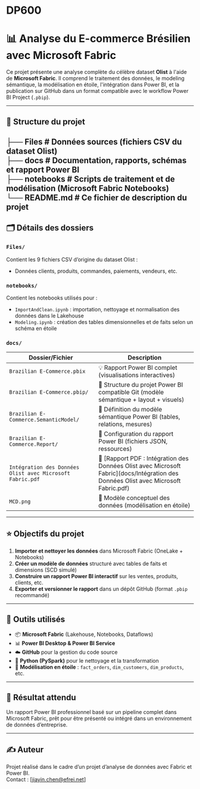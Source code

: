 # DP600
# 📊 Analyse du E-commerce Brésilien avec Microsoft Fabric

Ce projet présente une analyse complète du célèbre dataset **Olist** à l'aide de **Microsoft Fabric**. Il comprend le traitement des données, le modeling sémantique, la modélisation en étoile, l'intégration dans Power BI, et la publication sur GitHub dans un format compatible avec le workflow Power BI Project (`.pbip`).

---

## 📁 Structure du projet
├── Files # Données sources (fichiers CSV du dataset Olist)  
├── docs # Documentation, rapports, schémas et rapport Power BI  
├── notebooks # Scripts de traitement et de modélisation (Microsoft Fabric Notebooks)  
└── README.md # Ce fichier de description du projet
---

## 🗂️ Détails des dossiers

### `Files/`
Contient les 9 fichiers CSV d’origine du dataset Olist :
- Données clients, produits, commandes, paiements, vendeurs, etc.

### `notebooks/`
Contient les notebooks utilisés pour :
- `ImportAndClean.ipynb` : importation, nettoyage et normalisation des données dans le Lakehouse
- `Modeling.ipynb` : création des tables dimensionnelles et de faits selon un schéma en étoile

### `docs/`

| Dossier/Fichier                                 | Description |
|-------------------------------------------------|-------------|
| `Brazilian E-Commerce.pbix`                     | 💡 Rapport Power BI complet (visualisations interactives) |
| `Brazilian E-Commerce.pbip/`                    | 📁 Structure du projet Power BI compatible Git (modèle sémantique + layout + visuels) |
| `Brazilian E-Commerce.SemanticModel/`           | 🔧 Définition du modèle sémantique Power BI (tables, relations, mesures) |
| `Brazilian E-Commerce.Report/`                  | 🎨 Configuration du rapport Power BI (fichiers JSON, ressources) |
| `Intégration des Données Olist avec Microsoft Fabric.pdf` | 📘 [Rapport PDF : Intégration des Données Olist avec Microsoft Fabric](docs/Intégration des Données Olist avec Microsoft Fabric.pdf) |
| `MCD.png`                                       | 🧩 Modèle conceptuel des données (modélisation en étoile) |

---

## ⭐ Objectifs du projet

1. **Importer et nettoyer les données** dans Microsoft Fabric (OneLake + Notebooks)
2. **Créer un modèle de données** structuré avec tables de faits et dimensions (SCD simulé)
3. **Construire un rapport Power BI interactif** sur les ventes, produits, clients, etc.
4. **Exporter et versionner le rapport** dans un dépôt GitHub (format `.pbip` recommandé)

---

## 🚀 Outils utilisés

- 📦 **Microsoft Fabric** (Lakehouse, Notebooks, Dataflows)
- 📊 **Power BI Desktop & Power BI Service**
- ☁️ **GitHub** pour la gestion du code source
- 🧪 **Python (PySpark)** pour le nettoyage et la transformation
- 🧱 **Modélisation en étoile** : `fact_orders`, `dim_customers`, `dim_products`, etc.

---

## 📌 Résultat attendu

Un rapport Power BI professionnel basé sur un pipeline complet dans Microsoft Fabric, prêt pour être présenté ou intégré dans un environnement de données d’entreprise.

---

## ✍️ Auteur

Projet réalisé dans le cadre d’un projet d’analyse de données avec Fabric et Power BI.  
Contact : [jiayin.chen@efrei.net]
